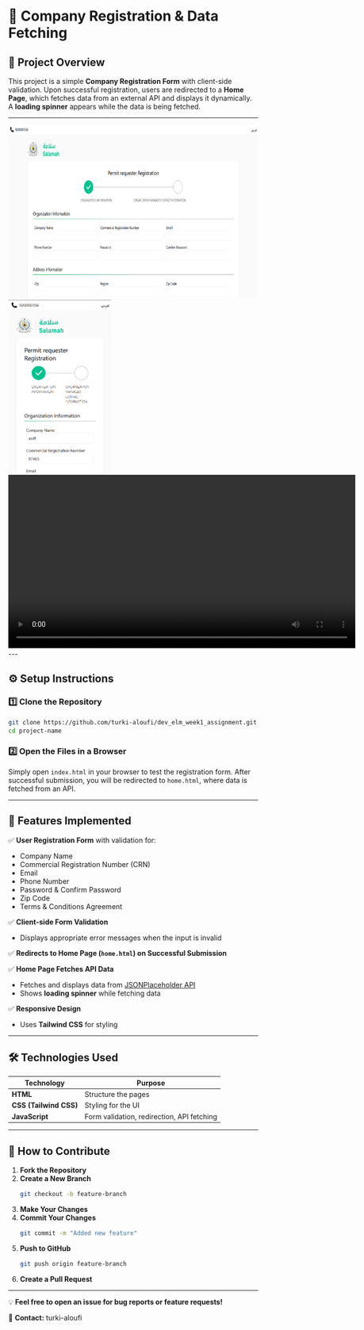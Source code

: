 # 📌 Company Registration & Data Fetching

## 📖 Project Overview  
This project is a simple **Company Registration Form** with client-side validation. Upon successful registration, users are redirected to a **Home Page**, which fetches data from an external API and displays it dynamically. A **loading spinner** appears while the data is being fetched.

---

<img src="Screenshot.png" height="350" />
<img src="Mobile_Screenshot.png" height="350" />
<video height="350" controls>
  <source src="SalamahRegistration.mp4" type="video/mp4">
  Your browser does not support the video tag.
</video>
---

## ⚙️ Setup Instructions  

### 1️⃣ Clone the Repository  
```bash
git clone https://github.com/turki-aloufi/dev_elm_week1_assignment.git
cd project-name
```

### 2️⃣ Open the Files in a Browser  
Simply open `index.html` in your browser to test the registration form. After successful submission, you will be redirected to `home.html`, where data is fetched from an API.

---

## 🚀 Features Implemented  

✅ **User Registration Form** with validation for:  
- Company Name  
- Commercial Registration Number (CRN)  
- Email  
- Phone Number  
- Password & Confirm Password  
- Zip Code  
- Terms & Conditions Agreement  

✅ **Client-side Form Validation**  
- Displays appropriate error messages when the input is invalid  

✅ **Redirects to Home Page (`home.html`) on Successful Submission**  

✅ **Home Page Fetches API Data**  
- Fetches and displays data from [JSONPlaceholder API](https://jsonplaceholder.typicode.com/posts)  
- Shows **loading spinner** while fetching data  

✅ **Responsive Design**  
- Uses **Tailwind CSS** for styling  

---

## 🛠️ Technologies Used  

| Technology | Purpose |
|------------|---------|
| **HTML** | Structure the pages |
| **CSS (Tailwind CSS)** | Styling for the UI |
| **JavaScript** | Form validation, redirection, API fetching |

---

## 🤝 How to Contribute  

1. **Fork the Repository**  
2. **Create a New Branch**  
   ```bash
   git checkout -b feature-branch
   ```
3. **Make Your Changes**  
4. **Commit Your Changes**  
   ```bash
   git commit -m "Added new feature"
   ```
5. **Push to GitHub**  
   ```bash
   git push origin feature-branch
   ```
6. **Create a Pull Request**  

---

💡 **Feel free to open an issue for bug reports or feature requests!**  

📧 **Contact:** turki-aloufi

